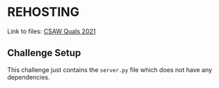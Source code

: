 # REHOSTING

Link to files: [CSAW Quals 2021](https://github.com/osirislab/CSAW-CTF-2021-Quals/tree/main/crypto/Forgery)

## Challenge Setup
This challenge just contains the `server.py` file which does not have any dependencies.